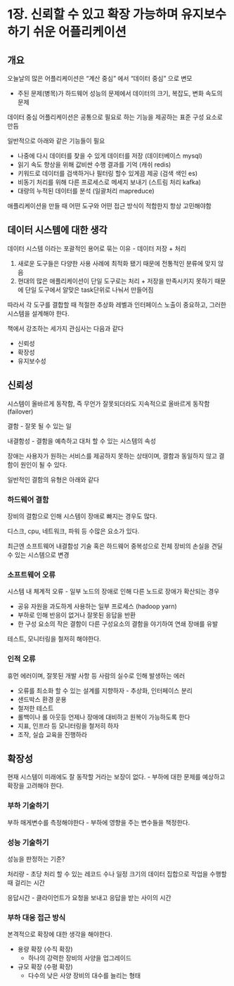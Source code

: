 # 1장. 신뢰할 수 있고 확장 가능하며 유지보수하기 쉬운 어플리케이션

## 개요

오늘날의 많은 어플리케이션은 “계산 중심” 에서 “데이터 중심” 으로 변모

- 주된 문제(병목)가 하드웨어 성능의 문제에서 데이터의 크기, 복잡도, 변화 속도의 문제

데이터 중심 어플리케이션은 공통으로 필요로 하는 기능을 제공하는 표준 구성 요소로 만듬

일반적으로 아래와 같은 기능들이 필요

- 나중에 다시 데이터를 찾을 수 있게 데이터를 저장 (데이터베이스 mysql)
- 읽기 속도 향상을 위해 값비싼 수행 결과를 기억 (캐쉬 redis)
- 키워드로 데이터를 검색하거나 필터링 할수 있게끔 제공 (검색 색인 es)
- 비동기 처리를 위해 다른 프로세스로 메세지 보내기 (스트림 처리 kafka)
- 대량의 누적된 데이터를 분석 (일괄처리 mapreduce)

애플리케이션을 만들 때 어떤 도구와 어떤 접근 방식이 적합한지 항상 고민해야함

## 데이터 시스템에 대한 생각

데이터 시스템 이라는 포괄적인 용어로 묶는 이유 - 데이터 저장 + 처리

1. 새로운 도구들은 다양한 사용 사례에 최적화 됐기 때문에 전통적인 분류에 맞지 않음
2. 현대의 많은 애플리케이션이 단일 도구로는 처리 + 저장을 만족시키지 못하기 때문에 단일 도구에서 알맞은 task단위로 나눠서 만들어짐

따라서 각 도구를 결합할 때 적절한 추상화 레벨과 인터페이스 노출이 중요하고, 그러한 시스템을 설계해야 한다.

책에서 강조하는 세가지 관심사는 다음과 같다

- 신뢰성
- 확장성
- 유지보수성

## 신뢰성

시스템이 올바르게 동작함, 즉 무언가 잘못되더라도 지속적으로 올바르게 동작함 (failover)

결함 - 잘못 될 수 있는 일

내결함성 - 결함을 예측하고 대처 할 수 있는 시스템의 속성

장애는 사용자가 원하는 서비스를 제공하지 못하는 상태이며, 결함과 동일하지 않고 결함이 원인이 될 수 있다.

일반적인 결함의 유형은 아래와 같다

### 하드웨어 결함

장비의 결함으로 인해 시스템이 장애로 빠지는 경우도 많다.

디스크, cpu, 네트워크, 파워 등 수많은 요소가 있다.

최근엔 소프트웨어 내결함성 기술 혹은 하드웨어 중복성으로 전체 장비의 손실을 견딜 수 있는 시스템으로 변경

### 소프트웨어 오류

시스템 내 체계적 오류 - 일부 노드의 장애로 인해 다른 노드로 장애가 확산되는 경우

- 공유 자원을 과도하게 사용하는 일부 프로세스 (hadoop yarn)
- 부하로 인해 반응이 없거나 잘못된 응답을 반환
- 한 구성 요소의 작은 결함이 다른 구성요소의 결함을 야기하여 연쇄 장애를 유발

테스트, 모니터링을 철저히 해야한다.

### 인적 오류

휴먼 에러이며, 잘못된 개발 사항 등 사람의 실수로 인해 발생하는 에러

- 오류를 최소화 할 수 있는 설계를 지향하자 - 추상화, 인터페이스 분리
- 샌드박스 환경 운용
- 철저한 테스트
- 롤백이나 롤 아웃등 언제나 장애에 대비하고 원복이 가능하도록 한다
- 지표, 인프라 등 모니터링을 철저히 하자
- 조작, 실습 교육을 진행하라

## 확장성

현재 시스템이 미래에도 잘 동작할 거라는 보장이 없다. - 부하에 대한 문제를 예상하고 확장을 고려해야 한다.

### 부하 기술하기

부하 매게변수를 측정해야한다 - 부하에 영향을 주는 변수들을 책정한다.

### 성능 기술하기

성능을 판정하는 기준?

처리량 - 초당 처리 할 수 있는 레코드 수나 일정 크기의 데이터 집합으로 작업을 수행할 때 걸리는 시간

응답시간 - 클라이언트가 요청을 보내고 응답을 받는 사이의 시간

### 부하 대응 접근 방식

본격적으로 확장에 대한 생각을 해야한다.

- 용량 확장 (수직 확장)
    - 하나의 강력한 장비의 사양을 업그레이드
- 규모 확장 (수평 확장)
    - 다수의 낮은 사양 장비의 대수를 늘리는 형태